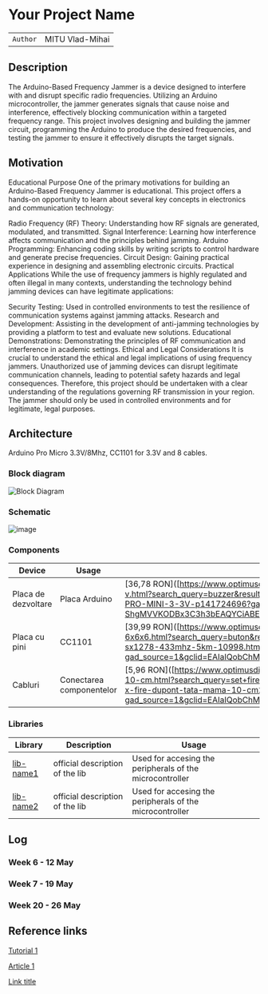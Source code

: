 # Your Project Name

| | |
|-|-|
|`Author` | MITU Vlad-Mihai

## Description
The Arduino-Based Frequency Jammer is a device designed to interfere with and disrupt specific radio frequencies. Utilizing an Arduino microcontroller, the jammer generates signals that cause noise and interference, effectively blocking communication within a targeted frequency range. This project involves designing and building the jammer circuit, programming the Arduino to produce the desired frequencies, and testing the jammer to ensure it effectively disrupts the target signals.
## Motivation
Educational Purpose
One of the primary motivations for building an Arduino-Based Frequency Jammer is educational. This project offers a hands-on opportunity to learn about several key concepts in electronics and communication technology:

Radio Frequency (RF) Theory: Understanding how RF signals are generated, modulated, and transmitted.
Signal Interference: Learning how interference affects communication and the principles behind jamming.
Arduino Programming: Enhancing coding skills by writing scripts to control hardware and generate precise frequencies.
Circuit Design: Gaining practical experience in designing and assembling electronic circuits.
Practical Applications
While the use of frequency jammers is highly regulated and often illegal in many contexts, understanding the technology behind jamming devices can have legitimate applications:

Security Testing: Used in controlled environments to test the resilience of communication systems against jamming attacks.
Research and Development: Assisting in the development of anti-jamming technologies by providing a platform to test and evaluate new solutions.
Educational Demonstrations: Demonstrating the principles of RF communication and interference in academic settings.
Ethical and Legal Considerations
It is crucial to understand the ethical and legal implications of using frequency jammers. Unauthorized use of jamming devices can disrupt legitimate communication channels, leading to potential safety hazards and legal consequences. Therefore, this project should be undertaken with a clear understanding of the regulations governing RF transmission in your region. The jammer should only be used in controlled environments and for legitimate, legal purposes.
## Architecture
Arduino Pro Micro 3.3V/8Mhz, CC1101 for 3.3V and 8 cables.
### Block diagram

<!-- Make sure the path to the picture is correct -->
![Block Diagram](schematics/block_diagram.png)

### Schematic
![image](https://github.com/UPB-FILS-AM-FR/AM_Project_template/assets/163102217/1211eb10-2ef4-44df-8f80-11668af2a6bc)


### Components


<!-- This is just an example, fill in with your actual components -->

| Device | Usage | Price |
|--------|--------|-------|
| Placa de dezvoltare | Placa Arduino | [36,78 RON]([https://www.optimusdigital.ro/ro/audio-buzzere/635-buzzer-activ-de-3-v.html?search_query=buzzer&results=61](https://www.sigmanortec.ro/Placa-dezvoltare-PRO-MINI-3-3V-p141724696?gad_source=1&gclid=EAIaIQobChMI5eH_gf-ShgMVVKODBx3C3h3bEAQYCiABEgLsIfD_BwE) |
| Placa cu pini | CC1101 | [39,99 RON]([https://www.optimusdigital.ro/ro/butoane-i-comutatoare/1119-buton-6x6x6.html?search_query=buton&results=222](https://www.bitmi.ro/modul-transceiver-lora-sx1278-433mhz-5km-10998.html?gad_source=1&gclid=EAIaIQobChMInLa0l4GThgMVzICDBx30WA2sEAQYAyABEgIp3vD_BwE) |
| Cabluri | Conectarea componentelor | [5,96 RON]([https://www.optimusdigital.ro/ro/fire-fire-mufate/884-set-fire-tata-tata-40p-10-cm.html?search_query=set+fire&results=110](https://ardushop.ro/ro/electronica/24-40-x-fire-dupont-tata-mama-10-cm2.html?gad_source=1&gclid=EAIaIQobChMIhvGJwa2XhgMV0qODBx1NIA4KEAQYAyABEgLJQPD_BwE) |


### Libraries

<!-- This is just an example, fill in the table with your actual components -->

| Library | Description | Usage |
|---------|-------------|-------|
| [lib-name1](link-to-lib) | official description of the lib | Used for accesing the peripherals of the microcontroller  |
| [lib-name2](link-to-lib) | official description of the lib | Used for accesing the peripherals of the microcontroller  |

## Log

<!-- write every week your progress here -->

### Week 6 - 12 May

### Week 7 - 19 May

### Week 20 - 26 May


## Reference links

<!-- Fill in with appropriate links and link titles -->

[Tutorial 1]([https://www.youtube.com/watch?v=wdgULBpRoXk&t=1s&ab_channel=BenEater](https://www.youtube.com/watch?v=vZcGP-O2GvQ&ab_channel=justanengineer))

[Article 1](https://www.explainthatstuff.com/induction-motors.html)

[Link title](https://projecthub.arduino.cc/)
